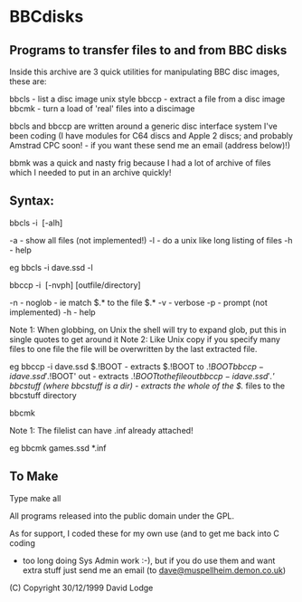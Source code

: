 # BBCdisks

## Programs to transfer files to and from BBC disks

Inside this archive are 3 quick utilities for manipulating BBC disc images,
these are:

   bbcls - list a disc image unix style
   bbccp - extract a file from a disc image
   bbcmk - turn a load of 'real' files into a discimage

bbcls and bbccp are written around a generic disc interface system I've
been coding (I have modules for C64 discs and Apple 2 discs; and probably
Amstrad CPC soon! - if you want these send me an email (address below)!)

bbmk was a quick and nasty frig because I had a lot of archive of files which
I needed to put in an archive quickly!

## Syntax:
   bbcls -i <image> [-alh]
   
   -a - show all files (not implemented!)
   -l - do a unix like long listing of files
   -h - help

   eg bbcls -i dave.ssd -l

   bbccp -i <image> [-nvph] <file> [outfile/directory]
   
   -n - noglob - ie match $.* to the file $.*
   -v - verbose
   -p - prompt (not implemented)
   -h - help

   Note 1: When globbing, on Unix the shell will try to expand glob, put this
   in single quotes to get around it
   Note 2: Like Unix copy if you specify many files to one file the file will
   be overwritten by the last extracted file.

   eg bbccp -i dave.ssd $.!BOOT
       - extracts $.!BOOT to $.!BOOT
      bbccp -i dave.ssd '$.!BOOT' out
       - extracts $.!BOOT to the file out
      bbccp -i dave.ssd '$.*' bbcstuff       (where bbcstuff is a dir)
       - extracts the whole of the $.* files to the bbcstuff directory

   bbcmk <outfile> <filelist>

   Note 1: The filelist can have .inf already attached!
   
   eg bbcmk games.ssd *.inf

## To Make
Type make all

All programs released into the public domain under the GPL.

As for support, I coded these for my own use (and to get me back into C coding
- too long doing Sys Admin work :-), but if you do use them and want extra
stuff just send me an email (to dave@muspellheim.demon.co.uk)

(C) Copyright 30/12/1999 David Lodge

